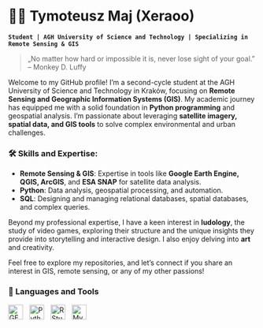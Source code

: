 # 🧑‍💻 Tymoteusz Maj (Xeraoo)

**`Student | AGH University of Science and Technology | Specializing in Remote Sensing & GIS`**

> „No matter how hard or impossible it is, never lose sight of your goal.” – Monkey D. Luffy

Welcome to my GitHub profile! I’m a second-cycle student at the AGH University of Science and Technology in Kraków, focusing on **Remote Sensing and Geographic Information Systems (GIS)**. My academic journey has equipped me with a solid foundation in **Python programming** and geospatial analysis. I’m passionate about leveraging **satellite imagery, spatial data, and GIS tools** to solve complex environmental and urban challenges.

### 🛠 Skills and Expertise:
- **Remote Sensing & GIS**: Expertise in tools like **Google Earth Engine, QGIS, ArcGIS**, and **ESA SNAP** for satellite data analysis.
- **Python**: Data analysis, geospatial processing, and automation.
- **SQL**: Designing and managing relational databases, spatial databases, and complex queries.

Beyond my professional expertise, I have a keen interest in **ludology**, the study of video games, exploring their structure and the unique insights they provide into storytelling and interactive design. I also enjoy delving into **art** and creativity.



Feel free to explore my repositories, and let’s connect if you share an interest in GIS, remote sensing, or any of my other passions!


### 🧰 Languages and Tools


<img align="left" alt="GEE" width="30px" style="padding-right:10px;" src="![546772-middle](https://github.com/user-attachments/assets/2521d084-af58-4859-bbfe-01db118f6ed9)">
<img align="left" alt="Python" width="30px" style="padding-right:10px;" src="https://cdn.jsdelivr.net/gh/devicons/devicon/icons/python/python-original-wordmark.svg" />
<img align="left" alt="RStudio" width="30px" style="padding-right:10px;" src="https://cdn.jsdelivr.net/gh/devicons/devicon/icons/rstudio/rstudio-original.svg" />
<img align="left" alt="MySQL" width="30px" style="padding-right:10px;" src="https://cdn.jsdelivr.net/gh/devicons/devicon/icons/mysql/mysql-original-wordmark.svg" />
